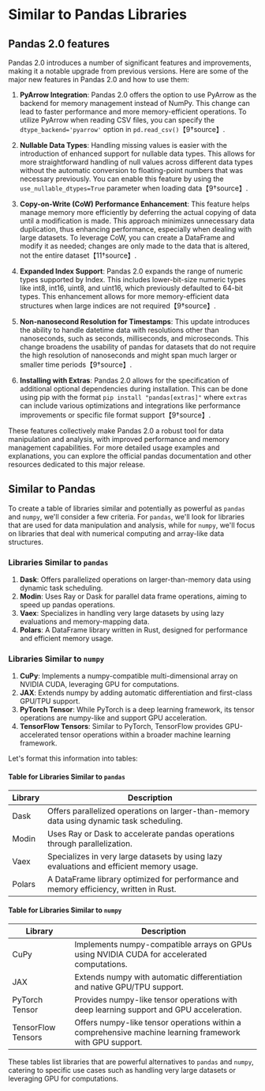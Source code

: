 # Similar to Pandas Libraries

## Pandas 2.0 features

Pandas 2.0 introduces a number of significant features and improvements, making
it a notable upgrade from previous versions. Here are some of the major new
features in Pandas 2.0 and how to use them:

1. **PyArrow Integration**: Pandas 2.0 offers the option to use PyArrow as the
   backend for memory management instead of NumPy. This change can lead to
   faster performance and more memory-efficient operations. To utilize PyArrow
   when reading CSV files, you can specify the `dtype_backend='pyarrow'` option
   in `pd.read_csv()`【9†source】.

2. **Nullable Data Types**: Handling missing values is easier with the
   introduction of enhanced support for nullable data types. This allows for
   more straightforward handling of null values across different data types
   without the automatic conversion to floating-point numbers that was necessary
   previously. You can enable this feature by using the
   `use_nullable_dtypes=True` parameter when loading data【9†source】.

3. **Copy-on-Write (CoW) Performance Enhancement**: This feature helps manage
   memory more efficiently by deferring the actual copying of data until a
   modification is made. This approach minimizes unnecessary data duplication,
   thus enhancing performance, especially when dealing with large datasets. To
   leverage CoW, you can create a DataFrame and modify it as needed; changes are
   only made to the data that is altered, not the entire dataset【11†source】.

4. **Expanded Index Support**: Pandas 2.0 expands the range of numeric types
   supported by Index. This includes lower-bit-size numeric types like int8,
   int16, uint8, and uint16, which previously defaulted to 64-bit types. This
   enhancement allows for more memory-efficient data structures when large
   indices are not required【9†source】.

5. **Non-nanosecond Resolution for Timestamps**: This update introduces the
   ability to handle datetime data with resolutions other than nanoseconds, such
   as seconds, milliseconds, and microseconds. This change broadens the
   usability of pandas for datasets that do not require the high resolution of
   nanoseconds and might span much larger or smaller time periods【9†source】.

6. **Installing with Extras**: Pandas 2.0 allows for the specification of
   additional optional dependencies during installation. This can be done using
   pip with the format `pip install "pandas[extras]"` where `extras` can include
   various optimizations and integrations like performance improvements or
   specific file format support【9†source】.

These features collectively make Pandas 2.0 a robust tool for data manipulation
and analysis, with improved performance and memory management capabilities. For
more detailed usage examples and explanations, you can explore the official
pandas documentation and other resources dedicated to this major release.

## Similar to Pandas

To create a table of libraries similar and potentially as powerful as `pandas`
and `numpy`, we'll consider a few criteria. For `pandas`, we'll look for
libraries that are used for data manipulation and analysis, while for `numpy`,
we'll focus on libraries that deal with numerical computing and array-like data
structures.

### Libraries Similar to `pandas`

1. **Dask**: Offers parallelized operations on larger-than-memory data using
   dynamic task scheduling.
2. **Modin**: Uses Ray or Dask for parallel data frame operations, aiming to
   speed up pandas operations.
3. **Vaex**: Specializes in handling very large datasets by using lazy
   evaluations and memory-mapping data.
4. **Polars**: A DataFrame library written in Rust, designed for performance and
   efficient memory usage.

### Libraries Similar to `numpy`

1. **CuPy**: Implements a numpy-compatible multi-dimensional array on NVIDIA
   CUDA, leveraging GPU for computations.
2. **JAX**: Extends numpy by adding automatic differentiation and first-class
   GPU/TPU support.
3. **PyTorch Tensor**: While PyTorch is a deep learning framework, its tensor
   operations are numpy-like and support GPU acceleration.
4. **TensorFlow Tensors**: Similar to PyTorch, TensorFlow provides
   GPU-accelerated tensor operations within a broader machine learning
   framework.

Let's format this information into tables:

#### Table for Libraries Similar to `pandas`

| Library | Description                                                                              |
| ------- | ---------------------------------------------------------------------------------------- |
| Dask    | Offers parallelized operations on larger-than-memory data using dynamic task scheduling. |
| Modin   | Uses Ray or Dask to accelerate pandas operations through parallelization.                |
| Vaex    | Specializes in very large datasets by using lazy evaluations and efficient memory usage. |
| Polars  | A DataFrame library optimized for performance and memory efficiency, written in Rust.    |

#### Table for Libraries Similar to `numpy`

| Library            | Description                                                                                             |
| ------------------ | ------------------------------------------------------------------------------------------------------- |
| CuPy               | Implements numpy-compatible arrays on GPUs using NVIDIA CUDA for accelerated computations.              |
| JAX                | Extends numpy with automatic differentiation and native GPU/TPU support.                                |
| PyTorch Tensor     | Provides numpy-like tensor operations with deep learning support and GPU acceleration.                  |
| TensorFlow Tensors | Offers numpy-like tensor operations within a comprehensive machine learning framework with GPU support. |

These tables list libraries that are powerful alternatives to `pandas` and
`numpy`, catering to specific use cases such as handling very large datasets or
leveraging GPU for computations.
